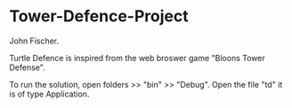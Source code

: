 # Tower-Defence-Project
John Fischer.

Turtle Defence is inspired from the web broswer game "Bloons Tower Defense".

To run the solution, open folders >> "bin" >> "Debug".
Open the file "td" it is of type Application.
